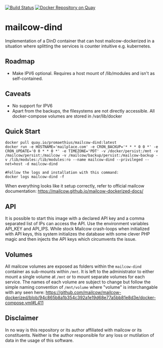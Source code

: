 [![Build Status](https://travis-ci.org/Promaethius/mailcow-dind.svg?branch=master)](https://travis-ci.org/Promaethius/mailcow-dind) [![Docker Repository on Quay](https://quay.io/repository/promaethius/mailcow-dind/status "Docker Repository on Quay")](https://quay.io/repository/promaethius/mailcow-dind)
# mailcow-dind
Implementation of a DinD container that can host mailcow-dockerized in a situation where splitting the services is counter intuitive e.g. kubernetes.

## Roadmap
* Make IPV6 optional. Requires a host mount of /lib/modules and isn't as self-contained.

## Caveats
* No support for IPV6
* Apart from the backups, the filesystems are not directly accessible. All docker-compose volumes are stored in /var/lib/docker

## Quick Start

```
docker pull quay.io/promaethius/mailcow-dind:latest
docker run -e HOSTNAME='mailplace.com' -e CRON_BACKUP='* * * 0 0 *' -e CRON_UPDATE='0 0 * * 0 *' -e TIMEZONE='PDT' -v /docker/persist:/mnt -v /mailcow/persist:/mailcow -v /mailcow/backup/persist:/mailcow-backup -v /lib/modules:/lib/modules:ro --name mailcow-dind --privileged --net=host -d mailcow-dind

#Follow the logs and installation with this command:
docker logs mailcow-dind -f
```

When everything looks like it setup correctly, refer to official mailcow documentation: https://mailcow.github.io/mailcow-dockerized-docs/

## API

It is possible to start this image with a declared API key and a comma separated list of IPs can access the API.
Use the environment variables API_KEY and API_IPS. While stock Mailcow crash-loops when initialized with API keys, this system initializes the database with some clever PHP magic and then injects the API keys which circumvents the issue.

## Volumes

All mailcow volumes are exposed as folders within the `mailcow-dind` container as sub-mounts within `/mnt`. It is left to the administrator to either mount a single volume at `/mnt` or to mount separate volumes for each service. The names of each volume are subject to change but follow the simple naming convention of `/mnt/volume` where "volume" is interchangable with any seen here: https://github.com/mailcow/mailcow-dockerized/blob/94c865b8a1b354c392a1e19d68e77a5bb81e8d3e/docker-compose.yml#L411

## Disclaimer
In no way is this repository or its author affiliated with mailcow or its constituents. Neither is the author responsible for any loss or mutilation of data in the usage of this software.
